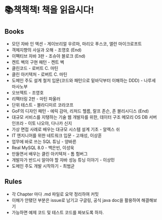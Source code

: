 # 📚책책책! 책을 읽읍시다!

## Books

- 모던 자바 인 액션 - 게이브리얼 우르마, 마리오 푸스코, 앨런 마이크로프트
- 객체지향의 사실과 오해 - 조영호 (End)
- 이펙티브 자바 3판 - 조슈아 블로크 (End)
- 켄트 벡의 구현 패턴 - 켄트 벡
- 클린코드 - 로버트 C. 마틴
- 클린 아키텍처 - 로버트 C. 마틴
- 도메인 주도 설계 철저 입문(코드와 패턴으로 밑바닥부터 이해하는 DDD) - 나루세 마사노부
- 오브젝트 - 조영호
- 리팩터링 2판 - 마틴 파울러
- 단위 테스트 - 블라디미르 코라코프
- GoF의 디자인 패턴 - 에릭 감마, 리처드 헬름, 랄프 존슨, 존 블리시디스 (End)
- 대규모 서비스를 지탱하는 기술 웹 개발자를 위한, 데이터 구조 메모리 OS DB 서버 인프라 - 이토 나오야, 다나카 신지
- 가상 면접 사례로 배우는 대규모 시스템 설계 기초 - 알렉스 쉬
- IT 엔지니어를 위한 네트워크 입문 - 고재성, 이상훈
- 업무에 바로 쓰는 SQL 튜닝 - 양바른
- Real MySQL 8.0 - 백은빈, 이성욱
- 만들면서 배우는 클린 아키텍처 - 톰 험버그
- 개발자가 반드시 알아야 할 자바 성능 튜닝 이야기 - 이상민
- 도메인 주도 개발 시작하기 - 최범균

## Rules

- 각 Chapter 마다 .md 파일로 요약 정리하여 커밋
- 이해가 안됐던 부분은 issue로 남기고 구글링, 공식 java doc을 활용하여 해결해보기
- 가능하면 예제 코드 및 테스트 코드를 짜보도록 하자.
